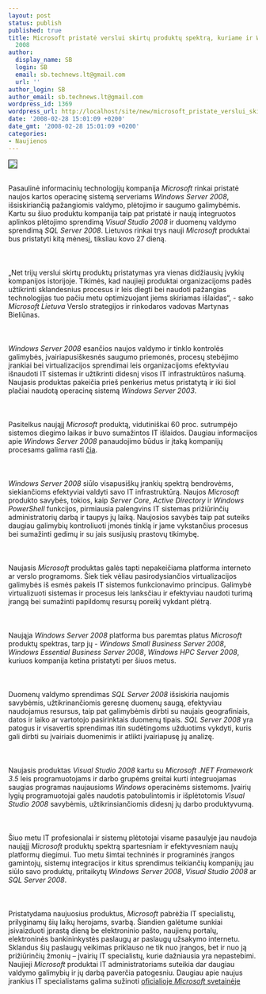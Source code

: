 ```yaml
---
layout: post
status: publish
published: true
title: Microsoft pristatė verslui skirtų produktų spektrą, kuriame ir Windows Server
  2008
author:
  display_name: SB
  login: SB
  email: sb.technews.lt@gmail.com
  url: ''
author_login: SB
author_email: sb.technews.lt@gmail.com
wordpress_id: 1369
wordpress_url: http://localhost/site/new/microsoft_pristate_verslui_skirtu_produktu_spektra__kuriame_ir_windows_server_2008/
date: '2008-02-28 15:01:09 +0200'
date_gmt: '2008-02-28 15:01:09 +0200'
categories:
- Naujienos
---
```

<div class="imgright"><img src="http://tbn0.google.com/images?q=tbn:PYLI-TPuJWDi9M:http://www.philoking.com/wp-content/uploads/2007/12/microsoft-logo-large.jpg" border="1"></div>
<p><br>Pasaulinė informacinių technologijų kompanija <i>Microsoft</i> rinkai pristatė naujos kartos operacinę sistemą serveriams <i>Windows Server 2008</i>, išsiskiriančią pažangiomis valdymo, plėtojimo ir saugumo galimybėmis. Kartu su šiuo produktu kompanija taip pat pristatė ir naują integruotos aplinkos plėtojimo sprendimą <i>Visual Studio 2008</i> ir duomenų valdymo sprendimą <i>SQL Server 2008</i>. Lietuvos rinkai trys nauji <i>Microsoft</i> produktai bus pristatyti kitą mėnesį, tiksliau kovo 27 dieną.<br />
<br><br />
<br>„Net trijų verslui skirtų produktų pristatymas yra vienas didžiausių įvykių kompanijos istorijoje. Tikimės, kad naujieji produktai organizacijoms padės užtikrinti sklandesnius procesus ir leis diegti bei naudoti pažangias technologijas tuo pačiu metu optimizuojant jiems skiriamas išlaidas“, - sako <i>Microsoft Lietuva</i> Verslo strategijos ir rinkodaros vadovas Martynas Bieliūnas.<br />
<br><br />
<br><i>Windows Server 2008</i> esančios naujos valdymo ir tinklo kontrolės galimybės, įvairiapusiškesnės saugumo priemonės, procesų stebėjimo įrankiai bei virtualizacijos sprendimai leis organizacijoms efektyviau išnaudoti IT sistemas ir užtikrinti didesnį visos IT infrastruktūros našumą. Naujasis produktas pakeičia prieš penkerius metus pristatytą ir iki šiol plačiai naudotą operacinę sistemą <i>Windows Server 2003</i>.<br />
<br><br />
<br>Pasitelkus naująjį <i>Microsoft</i> produktą, vidutiniškai 60 proc. sutrumpėjo sistemos diegimo laikas ir buvo sumažintos IT išlaidos. Daugiau informacijos apie <i>Windows Server 2008</i> panaudojimo būdus ir įtaką kompanijų procesams galima rasti <a class="ns" href="http://www.microsoft.com/windowsserver2008/en/us/product-information.aspx">čia</a>.<br />
<br><br />
<br><i>Windows Server 2008</i> siūlo visapusiškų įrankių spektrą bendrovėms, siekiančioms efektyviai valdyti savo IT infrastruktūrą. Naujos <i>Microsoft</i> produkto savybės, tokios, kaip <i>Server Core</i>, <i>Active Directory</i> ir <i>Windows PowerShell</i> funkcijos, pirmiausia palengvins IT sistemas prižiūrinčių administratorių darbą ir taupys jų laiką. Naujosios savybės taip pat suteiks daugiau galimybių kontroliuoti įmonės tinklą ir jame vykstančius procesus bei sumažinti gedimų ir su jais susijusių prastovų tikimybę.<br />
<br><br />
<br>Naujasis <i>Microsoft</i> produktas galės tapti nepakeičiama platforma interneto ar verslo programoms. Šiek tiek vėliau pasirodysiančios virtualizacijos galimybės iš esmės pakeis IT sistemos funkcionavimo principus. Galimybė virtualizuoti sistemas ir procesus leis lanksčiau ir efektyviau naudoti turimą įrangą bei sumažinti papildomų resursų poreikį vykdant plėtrą.<br />
<br><br />
<br>Naująja <i>Windows Server 2008</i> platforma bus paremtas platus <i>Microsoft</i> produktų spektras, tarp jų - <i>Windows Small Business Server 2008</i>, <i>Windows Essential Business Server 2008</i>, <i>Windows HPC Server 2008</i>, kuriuos kompanija ketina pristatyti per šiuos metus.<br />
<br><br />
<br>Duomenų valdymo sprendimas <i>SQL Server 2008</i> išsiskiria naujomis savybėmis, užtikrinančiomis geresnę duomenų saugą, efektyviau naudojamus resursus, taip pat galimybėmis dirbti su naujais geografiniais, datos ir laiko ar vartotojo pasirinktais duomenų tipais. <i>SQL Server 2008</i> yra patogus ir visavertis sprendimas itin sudėtingoms užduotims vykdyti, kuris gali dirbti su įvairiais duomenimis ir atlikti įvairiapusę jų analizę.<br />
<br><br />
<br>Naujasis produktas <i>Visual Studio 2008</i> kartu su <i>Microsoft .NET Framework 3.5</i> leis programuotojams ir darbo grupėms greitai kurti integruojamas saugias programas naujausioms <i>Windows</i> operacinėms sistemoms. Įvairių lygių programuotojai galės naudotis patobulintomis ir išplėtotomis <i>Visual Studio 2008</i> savybėmis, užtikrinsiančiomis didesnį jų darbo produktyvumą.<br />
<br><br />
<br>Šiuo metu IT profesionalai ir sistemų plėtotojai visame pasaulyje jau naudoja naująjį <i>Microsoft</i> produktų spektrą spartesniam ir efektyvesniam naujų platformų diegimui. Tuo metu šimtai techninės ir programinės įrangos gamintojų, sistemų integracijos ir kitus sprendimus teikiančių kompanijų jau siūlo savo produktų, pritaikytų <i>Windows Server 2008</i>, <i>Visual Studio 2008</i> ar <i>SQL Server 2008</i>.<br />
<br><br />
<br>Pristatydama naujuosius produktus, <i>Microsoft</i> pabrėžia IT specialistų, prilyginamų šių laikų herojams, svarbą. Šiandien galėtume sunkiai įsivaizduoti įprastą dieną be elektroninio pašto, naujienų portalų, elektroninės bankininkystės paslaugų ar paslaugų užsakymo internetu. Sklandus šių paslaugų veikimas priklauso ne tik nuo įrangos, bet ir nuo ją prižiūrinčių žmonių – įvairių IT specialistų, kurie dažniausia yra nepastebimi. Naujieji <i>Microsoft</i> produktai IT administratoriams suteikia dar daugiau valdymo galimybių ir jų darbą paverčia patogesniu. Daugiau apie naujus įrankius IT specialistams galima sužinoti <a class="ns" href="http://www.micorsoft.lt/">oficialioje <i>Microsoft</i> svetainėje</a></p>
